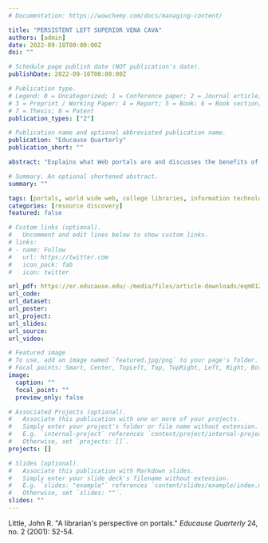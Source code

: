 ```yaml
---
# Documentation: https://wowchemy.com/docs/managing-content/

title: "PERSISTENT LEFT SUPERIOR VENA CAVA"
authors: [admin]
date: 2022-09-18T00:00:00Z
doi: ""

# Schedule page publish date (NOT publication's date).
publishDate: 2022-09-16T00:00:00Z

# Publication type.
# Legend: 0 = Uncategorized; 1 = Conference paper; 2 = Journal article;
# 3 = Preprint / Working Paper; 4 = Report; 5 = Book; 6 = Book section;
# 7 = Thesis; 8 = Patent
publication_types: ["2"]

# Publication name and optional abbreviated publication name.
publication: "Educause Quarterly"
publication_short: ""

abstract: "Explains what Web portals are and discusses the benefits of a strategic alliance in portal building among campus information technology, libraries, and other campus groups. Suggests that by using robust channel capabilities, an enterprise portal can provide content from various parts of the university and promote resource discovery. (EV)"

# Summary. An optional shortened abstract.
summary: ""

tags: [portals, world wide web, college libraries, information technology]
categories: [resource discovery]
featured: false

# Custom links (optional).
#   Uncomment and edit lines below to show custom links.
# links:
# - name: Follow
#   url: https://twitter.com
#   icon_pack: fab
#   icon: twitter

url_pdf: https://er.educause.edu/-/media/files/article-downloads/eqm0124.pdf
url_code:
url_dataset:
url_poster:
url_project:
url_slides:
url_source:
url_video:

# Featured image
# To use, add an image named `featured.jpg/png` to your page's folder. 
# Focal points: Smart, Center, TopLeft, Top, TopRight, Left, Right, BottomLeft, Bottom, BottomRight.
image:
  caption: ""
  focal_point: ""
  preview_only: false

# Associated Projects (optional).
#   Associate this publication with one or more of your projects.
#   Simply enter your project's folder or file name without extension.
#   E.g. `internal-project` references `content/project/internal-project/index.md`.
#   Otherwise, set `projects: []`.
projects: []

# Slides (optional).
#   Associate this publication with Markdown slides.
#   Simply enter your slide deck's filename without extension.
#   E.g. `slides: "example"` references `content/slides/example/index.md`.
#   Otherwise, set `slides: ""`.
slides: ""
---
```



Little, John R. "A librarian's perspective on portals." _Educause Quarterly_ 24, no. 2 (2001): 52-54.